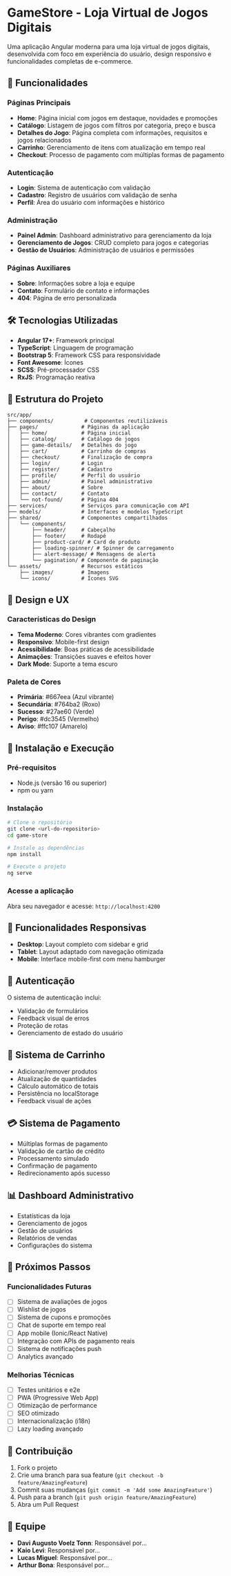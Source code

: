 # GameStore - Loja Virtual de Jogos Digitais

Uma aplicação Angular moderna para uma loja virtual de jogos digitais, desenvolvida com foco em experiência do usuário, design responsivo e funcionalidades completas de e-commerce.

## 🚀 Funcionalidades

### Páginas Principais
- **Home**: Página inicial com jogos em destaque, novidades e promoções
- **Catálogo**: Listagem de jogos com filtros por categoria, preço e busca
- **Detalhes do Jogo**: Página completa com informações, requisitos e jogos relacionados
- **Carrinho**: Gerenciamento de itens com atualização em tempo real
- **Checkout**: Processo de pagamento com múltiplas formas de pagamento

### Autenticação
- **Login**: Sistema de autenticação com validação
- **Cadastro**: Registro de usuários com validação de senha
- **Perfil**: Área do usuário com informações e histórico

### Administração
- **Painel Admin**: Dashboard administrativo para gerenciamento da loja
- **Gerenciamento de Jogos**: CRUD completo para jogos e categorias
- **Gestão de Usuários**: Administração de usuários e permissões

### Páginas Auxiliares
- **Sobre**: Informações sobre a loja e equipe
- **Contato**: Formulário de contato e informações
- **404**: Página de erro personalizada

## 🛠️ Tecnologias Utilizadas

- **Angular 17+**: Framework principal
- **TypeScript**: Linguagem de programação
- **Bootstrap 5**: Framework CSS para responsividade
- **Font Awesome**: Ícones
- **SCSS**: Pré-processador CSS
- **RxJS**: Programação reativa

## 📁 Estrutura do Projeto

```
src/app/
├── components/          # Componentes reutilizáveis
├── pages/              # Páginas da aplicação
│   ├── home/           # Página inicial
│   ├── catalog/        # Catálogo de jogos
│   ├── game-details/   # Detalhes do jogo
│   ├── cart/           # Carrinho de compras
│   ├── checkout/       # Finalização de compra
│   ├── login/          # Login
│   ├── register/       # Cadastro
│   ├── profile/        # Perfil do usuário
│   ├── admin/          # Painel administrativo
│   ├── about/          # Sobre
│   ├── contact/        # Contato
│   └── not-found/      # Página 404
├── services/           # Serviços para comunicação com API
├── models/             # Interfaces e modelos TypeScript
├── shared/             # Componentes compartilhados
│   └── components/
│       ├── header/     # Cabeçalho
│       ├── footer/     # Rodapé
│       ├── product-card/ # Card de produto
│       ├── loading-spinner/ # Spinner de carregamento
│       ├── alert-message/ # Mensagens de alerta
│       └── pagination/ # Componente de paginação
└── assets/             # Recursos estáticos
    ├── images/         # Imagens
    └── icons/          # Ícones SVG
```

## 🎨 Design e UX

### Características do Design
- **Tema Moderno**: Cores vibrantes com gradientes
- **Responsivo**: Mobile-first design
- **Acessibilidade**: Boas práticas de acessibilidade
- **Animações**: Transições suaves e efeitos hover
- **Dark Mode**: Suporte a tema escuro

### Paleta de Cores
- **Primária**: #667eea (Azul vibrante)
- **Secundária**: #764ba2 (Roxo)
- **Sucesso**: #27ae60 (Verde)
- **Perigo**: #dc3545 (Vermelho)
- **Aviso**: #ffc107 (Amarelo)

## 🔧 Instalação e Execução

### Pré-requisitos
- Node.js (versão 16 ou superior)
- npm ou yarn

### Instalação
```bash
# Clone o repositório
git clone <url-do-repositorio>
cd game-store

# Instale as dependências
npm install

# Execute o projeto
ng serve
```

### Acesse a aplicação
Abra seu navegador e acesse: `http://localhost:4200`

## 📱 Funcionalidades Responsivas

- **Desktop**: Layout completo com sidebar e grid
- **Tablet**: Layout adaptado com navegação otimizada
- **Mobile**: Interface mobile-first com menu hamburger

## 🔐 Autenticação

O sistema de autenticação inclui:
- Validação de formulários
- Feedback visual de erros
- Proteção de rotas
- Gerenciamento de estado do usuário

## 🛒 Sistema de Carrinho

- Adicionar/remover produtos
- Atualização de quantidades
- Cálculo automático de totais
- Persistência no localStorage
- Feedback visual de ações

## 💳 Sistema de Pagamento

- Múltiplas formas de pagamento
- Validação de cartão de crédito
- Processamento simulado
- Confirmação de pagamento
- Redirecionamento após sucesso

## 📊 Dashboard Administrativo

- Estatísticas da loja
- Gerenciamento de jogos
- Gestão de usuários
- Relatórios de vendas
- Configurações do sistema

## 🎯 Próximos Passos

### Funcionalidades Futuras
- [ ] Sistema de avaliações de jogos
- [ ] Wishlist de jogos
- [ ] Sistema de cupons e promoções
- [ ] Chat de suporte em tempo real
- [ ] App mobile (Ionic/React Native)
- [ ] Integração com APIs de pagamento reais
- [ ] Sistema de notificações push
- [ ] Analytics avançado

### Melhorias Técnicas
- [ ] Testes unitários e e2e
- [ ] PWA (Progressive Web App)
- [ ] Otimização de performance
- [ ] SEO otimizado
- [ ] Internacionalização (i18n)
- [ ] Lazy loading avançado

## 🤝 Contribuição

1. Fork o projeto
2. Crie uma branch para sua feature (`git checkout -b feature/AmazingFeature`)
3. Commit suas mudanças (`git commit -m 'Add some AmazingFeature'`)
4. Push para a branch (`git push origin feature/AmazingFeature`)
5. Abra um Pull Request
   

## 👥 Equipe

- **Davi Augusto Voelz Tonn**: Responsável por...
- **Kaio Levi**: Responsável por...
- **Lucas Miguel**: Responsável por...
- **Arthur Bona**: Responsável por...



